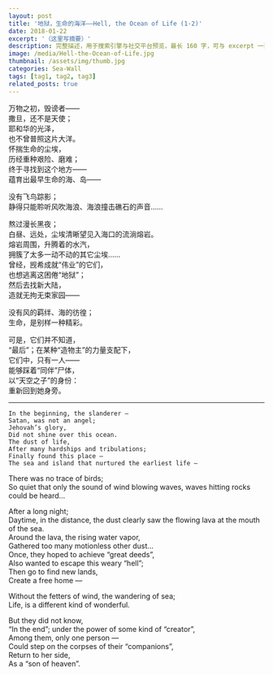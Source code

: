 ```yaml
---
layout: post
title: '地狱，生命的海洋——Hell, the Ocean of Life (1-2)'
date: 2018-01-22
excerpt: '（这里写摘要）'
description: 完整描述，用于搜索引擎与社交平台预览，最长 160 字，可与 excerpt 一致
image: /media/Hell-the-Ocean-of-Life.jpg
thumbnail: /assets/img/thumb.jpg
categories: Sea-Wall
tags: [tag1, tag2, tag3]
related_posts: true
---
```


万物之初，毁谤者——  
撒旦，还不是天使；  
耶和华的光泽，  
也不曾普照这片大洋。  
怀揣生命的尘埃，  
历经重种艰险、磨难；  
终于寻找到这个地方——  
蕴育出最早生命的海、岛——

没有飞鸟踪影；  
静得只能聆听风吹海浪、海浪撞击礁石的声音……

熬过漫长黑夜；  
白昼、远处，尘埃清晰望见入海口的流淌熔岩。  
熔岩周围，升腾着的水汽，  
拥簇了太多一动不动的其它尘埃……  
曾经，觊希成就“伟业”的它们，  
也想逃离这困倦“地狱”；  
然后去找新大陆，  
造就无拘无束家园——

没有风的羁绊、海的彷徨；  
生命，是别样一种精彩。

可是，它们并不知道，  
“最后”；在某种“造物主”的力量支配下，  
它们中，只有一人——  
能够踩着“同伴”尸体，  
以“天空之子”的身份：  
重新回到她身旁。

---

```
In the beginning, the slanderer —
Satan, was not an angel;
Jehovah’s glory,
Did not shine over this ocean.
The dust of life,
After many hardships and tribulations;
Finally found this place —
The sea and island that nurtured the earliest life —
```

There was no trace of birds;  
So quiet that only the sound of wind blowing waves, waves hitting rocks could be heard…

After a long night;  
Daytime, in the distance, the dust clearly saw the flowing lava at the mouth of the sea.  
Around the lava, the rising water vapor,  
Gathered too many motionless other dust…  
Once, they hoped to achieve “great deeds”,  
Also wanted to escape this weary “hell”;  
Then go to find new lands,  
Create a free home —

Without the fetters of wind, the wandering of sea;  
Life, is a different kind of wonderful.

But they did not know,  
“In the end”; under the power of some kind of “creator”,  
Among them, only one person —  
Could step on the corpses of their “companions”,  
Return to her side,  
As a “son of heaven”.